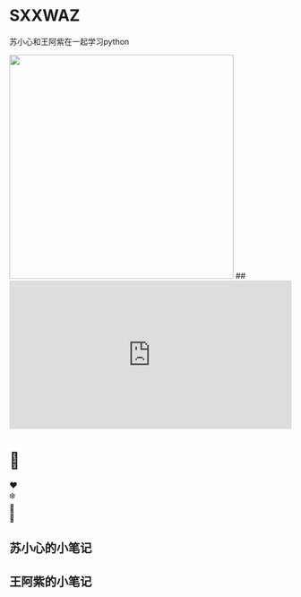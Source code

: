 
# SXXWAZ
苏小心和王阿紫在一起学习python

 <img src="https://github.com/YanziWang-dot/SXXWAZ/assets/101793579/a3f29363-51f1-469f-8059-32662afa5da9" width="400" />
##
<iframe height="265" style="width: 100%;" scrolling="no" title="Snowfall Animation" src="https://codepen.io/wangyanzi/embed/qBvBXGy?height=265&theme-id=dark&default-tab=result" frameborder="no" loading="lazy" allowtransparency="true" allowfullscreen="true"></iframe>



#     🎄
</head>
<body>
<div class="tree">
  <div class="ornament">❤️</div>
  <div class="ornament">❄️</div>
  <div class="ornament">🌟</div>
  <div class="ornament">🎁</div>
</div>
</body>
</html>



## 苏小心的小笔记
## 王阿紫的小笔记
